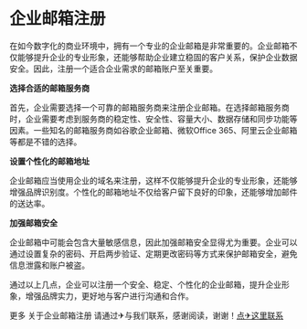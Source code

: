 # 企业邮箱注册

在如今数字化的商业环境中，拥有一个专业的企业邮箱是非常重要的。企业邮箱不仅能够提升企业的专业形象，还能够帮助企业建立稳固的客户关系，保护企业数据安全。因此，注册一个适合企业需求的邮箱账户至关重要。

**选择合适的邮箱服务商**

首先，企业需要选择一个可靠的邮箱服务商来注册企业邮箱。在选择邮箱服务商时，企业需要考虑到服务商的稳定性、安全性、容量大小、数据存储和同步功能等因素。一些知名的邮箱服务商如谷歌企业邮箱、微软Office 365、阿里云企业邮箱等都是不错的选择。

**设置个性化的邮箱地址**

企业邮箱应当使用企业的域名来注册，这样不仅能够提升企业的专业形象，还能够增强品牌识别度。个性化的邮箱地址不仅给客户留下良好的印象，还能够增加邮件的送达率。

**加强邮箱安全**

企业邮箱中可能会包含大量敏感信息，因此加强邮箱安全显得尤为重要。企业可以通过设置复杂的密码、开启两步验证、定期更改密码等方式来保护邮箱安全，避免信息泄露和账户被盗。

通过以上几点，企业可以注册一个安全、稳定、个性化的企业邮箱，提升企业形象，增强品牌实力，更好地与客户进行沟通和合作。

更多 关于企业邮箱注册 请通过✈与我们联系，感谢阅读，谢谢！[点✈这里联系](https://add.k02.cc)
